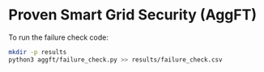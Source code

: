 # Proven Smart Grid Security (AggFT)

To run the failure check code:

```bash
mkdir -p results
python3 aggft/failure_check.py >> results/failure_check.csv
```
